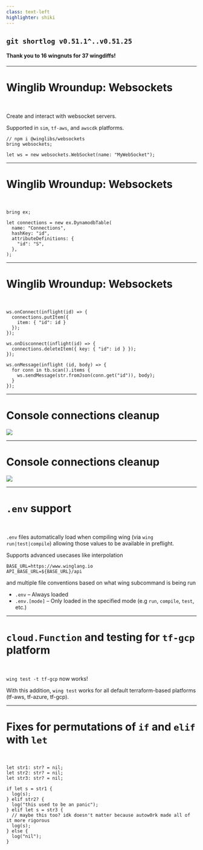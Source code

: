 ```yaml
---
class: text-left
highlighter: shiki
---
```


<RandomTitle />

## `git shortlog v0.51.1^..v0.51.25`

#### Thank you to **16** wingnuts for **37** wingdiffs!

---

# Winglib Wroundup: Websockets

&#8192;

Create and interact with websocket servers.

Supported in `sim`, `tf-aws`, and `awscdk` platforms.

```wing
// npm i @winglibs/websockets
bring websockets;

let ws = new websockets.WebSocket(name: "MyWebSocket");
```

<GithubUser githubUsername="marciodev" displayName="Marcio" image="https://ca.slack-edge.com/T047MKK5ZHT-U04DDAJ0W2V-35450f6c68af-512" />

---

# Winglib Wroundup: Websockets

&#8192;

```wing
bring ex;

let connections = new ex.DynamodbTable(
  name: "Connections",
  hashKey: "id",
  attributeDefinitions: {
    "id": "S",
  },
);
```

<GithubUser githubUsername="marciodev" displayName="Marcio" image="https://ca.slack-edge.com/T047MKK5ZHT-U04DDAJ0W2V-35450f6c68af-512" />

---

# Winglib Wroundup: Websockets

&#8192;

```wing
ws.onConnect(inflight(id) => {
  connections.putItem({
    item: { "id": id }
  });
});

ws.onDisconnect(inflight(id) => {
  connections.deleteItem({ key: { "id": id } });
});

ws.onMessage(inflight (id, body) => {
  for conn in tb.scan().items {
    ws.sendMessage(str.fromJson(conn.get("id")), body);
  }
});
```

<GithubUser githubUsername="marciodev" displayName="Marcio" image="https://ca.slack-edge.com/T047MKK5ZHT-U04DDAJ0W2V-35450f6c68af-512" />

---

# Console connections cleanup

<img src="/DEC12_2023/connections_before.png" class="h-90 m-auto"/>

<GithubUser githubUsername="skyrpex" displayName="Cristian" />

---

# Console connections cleanup

<img src="/DEC12_2023/connections_after.png" class="h-90 m-auto"/>

<GithubUser githubUsername="skyrpex" displayName="Cristian" />

---

# `.env` support

&#8192;

`.env` files automatically load when compiling wing (via `wing run|test|compile`) allowing those values to be available in preflight.

Supports advanced usecases like interpolation

```
BASE_URL=https://www.winglang.io
API_BASE_URL=${BASE_URL}/api
```

and multiple file conventions based on what wing subcommand is being run

- `.env` – Always loaded
- `.env.[mode]` – Only loaded in the specified mode (e.g `run`, `compile`, `test`, etc.)

<GithubUser displayName="Gary" image="https://e0.pxfuel.com/wallpapers/673/1016/desktop-wallpaper-gary-the-snail-gary-spongebob.jpg" />

---

# `cloud.Function` and testing for `tf-gcp` platform

&#8192;

`wing test -t tf-gcp` now works!

With this addition, `wing test` works for all default terraform-based platforms (tf-aws, tf-azure, tf-gcp).

<GithubUser githubUsername="tsuf239" displayName="Tsuf" />

---

# Fixes for permutations of `if` and `elif` with `let`

&#8192;

```wing
let str1: str? = nil;
let str2: str? = nil;
let str3: str? = nil;

if let s = str1 {
  log(s);
} elif str2? {
  log("this used to be an panic");
} elif let s = str3 {
  // maybe this too? idk doesn't matter because autow0rk made all of it more rigorous
  log(s);
} else {
  log("nil");
}
```

<GithubUser githubUsername="autow0rk" displayName="autow0rk" />


<!-- 
Aaron Finn (1):
      docs(docs): update 02-installation.md with correct local href link (#5192)

Chris Rybicki (1):
      fix(sdk): awaiting client object causes error in sim target (#5120)

Cristian Pallarés (4):
      feat(console): hide connections from API to its endpoints (#5175)
      fix(console): remove dashed strokes (#5177)
*      feat(console): hide unnecessary connections (#5182)
      feat(console): hide connections that go from a node to a parent (#5185)

Elad Ben-Israel (2):
      chore: fix build by updating snapshots (#5082)
      chore(repo): refactor feature request issue template (#5190)

Eyal Keren (3):
      fix(sdk): policy statement must contain actions (#5113)
      fix(sdk): docker images are always pulled from network (#5112)
      fix(docs): awscdk platform instructions (#5188)

Gary Sassano (2):
      feat(sdk): add `String.replaceAll()` (#5108)
*      feat(cli): add support for `.env` files (#4608)

Mark McCulloh (1):
      chore: run e2e cloud tests from test dir (#5145)

Oliver Nybroe (2):
      fix(sdk): parse decimal number string (#5061)
      chore: add docs about conflicting rust installs (#5186)

Pol Amorós (1):
      fix(console): remove ANSI characters from test logs (#5138)

Revital Barletz (1):
      fix(sdk): array.at should throw an exception when called with an out of bound index (#4704)

Sebastian Korfmann (1):
      feat(sdk): more descriptive function names for api gateway handlers in tf-aws (#5160)

Tsuf Cohen (7):
      fix(sdk): azure test should fail on error (#5110)
      fix(sdk): all tf-azure bucket inflights are unsupported (#5124)
      fix(repo): unstable targets won't break build (#5152)
      feat(sdk): a few changes to the docgen (#5121)
*      feat(sdk): enabling tf-gcp test command (#4905)
      fix(repo): fix bash conditions in sdk spec tests (#5156)
      fix(sdk): killing more redis zombies - but not all of them (#5159)

Uri Bar (6):
      chore(vscode): highlight string interpolation (#5083)
      chore(vscode): small change to trigger build (#5091)
      chore(docs): small doc change to trigger publish (#5093)
      chore(docs): docs are broken (#5094)
      feat(repo): comment on each new pr with ownership table (#5101)
      chore(repo): unmention maintainers on new pr comment (#5128)

autow0rk (3):
      feat(sdk): let MutArray.push() accept variadic arguments of the same … (#5114)
      feat(sdk): support variadic arguments in MutArray.push (cont.) (#5169)
*      fix(compiler): unable to use `if let` with `elif` or `elif let` (#5165)

eladcon (1):
      feat: start console server with custom platform (#5139)

yoav-steinberg (1):
      fix(compiler): parent interface members are always defined static (#5130)
 -->
